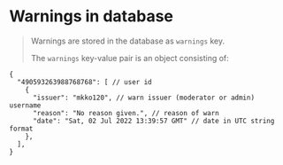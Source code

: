 # Warnings in database


> Warnings are stored in the database as `warnings` key.
> 
> The `warnings` key-value pair is an object consisting of:
```json5
{
  "490593263988768768": [ // user id
    {
      "issuer": "mkko120", // warn issuer (moderator or admin) username
      "reason": "No reason given.", // reason of warn
      "date": "Sat, 02 Jul 2022 13:39:57 GMT" // date in UTC string format
    },
  ],
}
```
